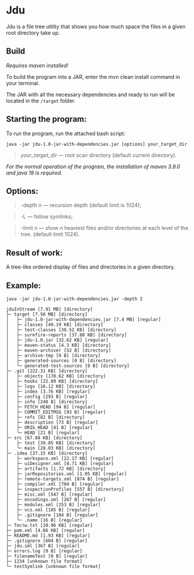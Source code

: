 # Jdu

Jdu is a file tree utility that shows you how much space the files in a given root directory take up.

## Build

_Requires maven installed!_

To build the program into a JAR, enter the mvn clean install command in your terminal.

The JAR with all the necessary dependencies and ready to run will be located in the `/target` folder.

## Starting the program:

To run the program, run the attached bash script:

```
java -jar jdu-1.0-jar-with-dependencies.jar [options] your_target_dir
```

> _your_target_dir_ — root scan directory (default current directory).

*For the normal operation of the program, the installation of maven 3.9.0 and java 19 is required.*

## Options:

> -depth n — recursion depth (default limit is 1024);

> -L — follow symlinks;

> -limit n — show n heaviest files and/or directories at each level of the tree. (default limit 1024).

## Result of work:

A tree-like ordered display of files and directories in a given directory.

## Example:

```
java -jar jdu-1.0-jar-with-dependencies.jar -depth 2
```

```
jduInStream [7.91 MB] [directory]
├─ target [7.56 MB] [directory]
│   ├─ jdu-1.0-jar-with-dependencies.jar [7.4 MB] [regular]
│   ├─ classes [49.19 KB] [directory]
│   ├─ test-classes [38.52 KB] [directory]
│   ├─ surefire-reports [37.88 KB] [directory]
│   ├─ jdu-1.0.jar [32.62 KB] [regular]
│   ├─ maven-status [4.3 KB] [directory]
│   ├─ maven-archiver [52 B] [directory]
│   ├─ archive-tmp [0 B] [directory]
│   ├─ generated-sources [0 B] [directory]
│   ╰─ generated-test-sources [0 B] [directory]
├─ .git [222.31 KB] [directory]
│   ├─ objects [178.62 KB] [directory]
│   ├─ hooks [22.89 KB] [directory]
│   ├─ logs [16.12 KB] [directory]
│   ├─ index [3.76 KB] [regular]
│   ├─ config [293 B] [regular]
│   ├─ info [240 B] [directory]
│   ├─ FETCH_HEAD [94 B] [regular]
│   ├─ COMMIT_EDITMSG [93 B] [regular]
│   ├─ refs [82 B] [directory]
│   ├─ description [73 B] [regular]
│   ├─ ORIG_HEAD [41 B] [regular]
│   ╰─ HEAD [21 B] [regular]
├─ src [67.88 KB] [directory]
│   ├─ test [39.85 KB] [directory]
│   ╰─ main [28.03 KB] [directory]
├─ .idea [37.15 KB] [directory]
│   ├─ workspace.xml [22.17 KB] [regular]
│   ├─ uiDesigner.xml [8.71 KB] [regular]
│   ├─ artifacts [1.72 KB] [directory]
│   ├─ jarRepositories.xml [1.05 KB] [regular]
│   ├─ remote-targets.xml [874 B] [regular]
│   ├─ compiler.xml [704 B] [regular]
│   ├─ inspectionProfiles [557 B] [directory]
│   ├─ misc.xml [547 B] [regular]
│   ├─ encodings.xml [267 B] [regular]
│   ├─ modules.xml [253 B] [regular]
│   ├─ vcs.xml [185 B] [regular]
│   ├─ .gitignore [184 B] [regular]
│   ╰─ .name [16 B] [regular]
├─ Тесты.txt [20.96 KB] [regular]
├─ pom.xml [4.66 KB] [regular]
├─ README.md [1.93 KB] [regular]
├─ .gitignore [604 B] [regular]
├─ jdu.iml [367 B] [regular]
├─ errors.log [0 B] [regular]
├─ filenameTest [0 B] [regular]
├─ 1234 [unknown file format]
╰─ testSymlink [unknown file format]
```
